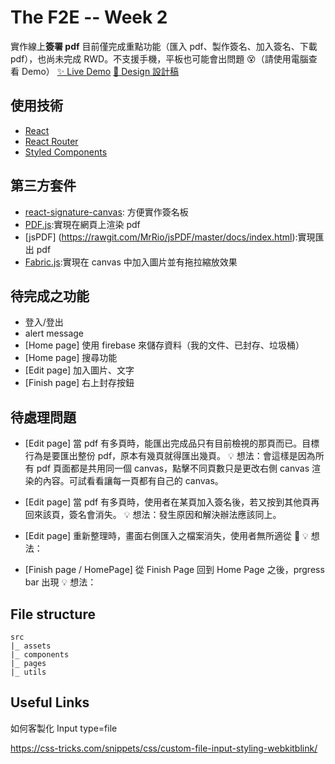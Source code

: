 # The F2E -- Week 2

實作線上**簽署 pdf**
目前僅完成重點功能（匯入 pdf、製作簽名、加入簽名、下載 pdf），也尚未完成 RWD。不支援手機，平板也可能會出問題 😵（請使用電腦查看 Demo）
[✨ Live Demo]()
[🎨 Design 設計稿](https://2022.thef2e.com/users/12061549261454740203)

## 使用技術

- [React](https://reactjs.org)
- [React Router](https://reactrouter.com/en/main)
- [Styled Components](https://styled-components.com)

## 第三方套件

- [react-signature-canvas](https://www.npmjs.com/package/react-signature-canvas): 方便實作簽名板
- [PDF.js](https://mozilla.github.io/pdf.js/):實現在網頁上渲染 pdf
- [jsPDF] (https://rawgit.com/MrRio/jsPDF/master/docs/index.html):實現匯出 pdf
- [Fabric.js](http://fabricjs.com):實現在 canvas 中加入圖片並有拖拉縮放效果

## 待完成之功能

- 登入/登出
- alert message
- [Home page] 使用 firebase 來儲存資料（我的文件、已封存、垃圾桶）
- [Home page] 搜尋功能
- [Edit page] 加入圖片、文字
- [Finish page] 右上封存按鈕

## 待處理問題

- [Edit page] 當 pdf 有多頁時，能匯出完成品只有目前檢視的那頁而已。目標行為是要匯出整份 pdf，原本有幾頁就得匯出幾頁。
  💡 想法：會這樣是因為所有 pdf 頁面都是共用同一個 canvas，點擊不同頁數只是更改右側 canvas 渲染的內容。可試看看讓每一頁都有自己的 canvas。

- [Edit page] 當 pdf 有多頁時，使用者在某頁加入簽名後，若又按到其他頁再回來該頁，簽名會消失。
  💡 想法：發生原因和解決辦法應該同上。

- [Edit page] 重新整理時，畫面右側匯入之檔案消失，使用者無所適從 🤣
  💡 想法：

- [Finish page / HomePage] 從 Finish Page 回到 Home Page 之後，prgress bar 出現
  💡 想法：

## File structure

```
src
|_ assets
|_ components
|_ pages
|_ utils

```

## Useful Links

如何客製化 Input type=file

https://css-tricks.com/snippets/css/custom-file-input-styling-webkitblink/
